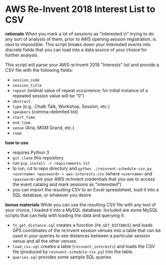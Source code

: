 AWS Re-Invent 2018 Interest List to CSV
=======================================

**rationale**
When you mark a lot of sessions as "interested in" trying to do any sort of analysis of them, prior to AWS opening session registration, is next to impossible. This script breaks down your interested events into discrete fields that you can load into a data source of your choice for further analysis.

This script will parse your AWS re:Invent 2018 "Interests" list and provide a CSV file with the following fields:

* `session_code`
* `session_title`
* `repeat` (ordinal value of repeat occurrence; for initial instance of a repeated session value will be "0")
* `abstract`
* `type` (e.g,. Chalk Talk, Workshop, Session, etc.)
* `speakers` (comma-delimited list)
* `start_time`
* `end_time`
* `venue` (Aria, MGM Grand, etc.)
* `room`


**how to use**
* requires Python 3
* `git clone` this repository
* run `pip install -r requirements.txt`
* to run, cd to repo directory and `python ./reinvent-schedule-csv.py <username> <password> > aws-interests.csv` (where `<username>` and `<password>` are your AWS re:Invent credentials that you use to access the event catalog and mark sessions as "interested")
* you can import the resulting CSV to an Excel spreadsheet, load it into a SQL database, or whatever you desire

**bonus materials**
While you can use the resulting CSV file with any tool of your choice, I loaded it into a MySQL database. Included are some MySQL scripts that can help with loading the data and querying it:

* `fn_get_distance.sql` creates a function (`FN_GET_DISTANCE`) and loads GPS coordinates of the re:Invent session venues into a table that can be used in your queries to see distances between a particular session venue and all the other venues.
* `load_csv.sql` creates a table (`reinvent_interests`) and loads the CSV file (produced by `reinvent-schedule-csv.py`) into the table.
* `queries.sql` provides some sample SQL queries
